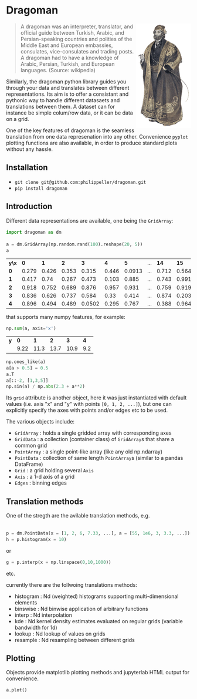 # Dragoman
<img align="right" src="dragoman.png" alt="Dragoman" width=150>

> A dragoman was an interpreter, translator, and official guide between Turkish, Arabic, and Persian-speaking countries and polities of the Middle East and European embassies, consulates, vice-consulates and trading posts. A dragoman had to have a knowledge of Arabic, Persian, Turkish, and European languages. (Source: wikipedia)

Similarly, the dragoman python library guides you through your data and translates between different representations.
Its aim is to offer a consistant and pythonic way to handle different datasaets and translations between them.
A dataset can for instance be simple colum/row data, or it can be data on a grid.

One of the key features of dragoman is the seamless translation from one data represenation into any other. 
Convenience `pyplot` plotting functions are also available, in order to produce standard plots without any hassle.

## Installation

* `git clone git@github.com:philippeller/dragoman.git`
* `pip install dragoman`

## Introduction

Different data representations are available, one being the `GridArray`:
```python
import dragoman as dm

a = dm.GridArray(np.random.rand(100).reshape(20, 5))
a
```
<table><tbody><tr><td><b>y\x</b></td><td><b>0</b></td><td><b>1</b></td><td><b>2</b></td><td><b>3</b></td><td><b>4</b></td><td><b>5</b></td><td>...</td><td><b>14</b></td><td><b>15</b></td><td><b>16</b></td><td><b>17</b></td><td><b>18</b></td><td><b>19</b></td></tr><tr><td><b>0</b>    </td><td>0.279   </td><td>0.426   </td><td>0.353   </td><td>0.315   </td><td>0.446   </td><td>0.0913  </td><td>...</td><td>0.712    </td><td>0.564    </td><td>0.24     </td><td>0.925    </td><td>0.00417  </td><td>0.463    </td></tr><tr><td><b>1</b>    </td><td>0.417   </td><td>0.74    </td><td>0.267   </td><td>0.473   </td><td>0.103   </td><td>0.885   </td><td>...</td><td>0.743    </td><td>0.991    </td><td>0.833    </td><td>0.223    </td><td>0.0862   </td><td>0.3      </td></tr><tr><td><b>2</b>    </td><td>0.918   </td><td>0.752   </td><td>0.689   </td><td>0.876   </td><td>0.957   </td><td>0.931   </td><td>...</td><td>0.759    </td><td>0.919    </td><td>0.9      </td><td>0.498    </td><td>0.644    </td><td>0.834    </td></tr><tr><td><b>3</b>    </td><td>0.836   </td><td>0.626   </td><td>0.737   </td><td>0.584   </td><td>0.33    </td><td>0.414   </td><td>...</td><td>0.874    </td><td>0.203    </td><td>0.299    </td><td>0.0643   </td><td>0.372    </td><td>0.604    </td></tr>
  <tr><td><b>4</b>    </td><td>0.896   </td><td>0.494   </td><td>0.489   </td><td>0.0502  </td><td>0.295   </td><td>0.767   </td><td>...</td><td>0.388    </td><td>0.964    </td><td>0.802    </td><td>0.385    </td><td>0.0112   </td><td>0.522    </td></tr></tbody></table>

that supports many numpy features, for example: 

```python
np.sum(a, axis='x')
```
<table>
  <tbody>
    <tr><td><b>y</b></td><td><b>0</b></td><td><b>1</b></td><td><b>2</b></td><td><b>3</b></td><td><b>4</b></td></tr>
    <tr><td><b></b> </td><td>9.22    </td><td>11.3    </td><td>13.7    </td><td>10.9    </td><td>9.2     </td></tr>
  </tbody>
</table>

```python
np.ones_like(a)
a[a > 0.5] = 0.5
a.T
a[::-2, [1,3,5]]
np.sin(a) / np.abs(2.3 + a**2)
```
Its `grid` attribute is another object, here it was just instantiated with default values (i.e. axis "x" and "y" with points `[0, 1, 2, ...]`), but one can explicitly specify the axes with points and/or edges etc to be used.

The various objects include:
* `GridArray` : holds a single gridded array with corresponding axes
* `GridData` : a collection (container class) of `GridArray`s that share a common grid
* `PointArray` : a single point-like array (like any old np.ndarray)
* `PointData` : collection of same length `PointArray`s (similar to a pandas DataFrame)
* `Grid` : a grid holding several `Axis`
* `Axis` : a 1-d axis of a grid
* `Edges` : binning edges

## Translation methods

One of the stregth are the avilable translation methods, e.g.

```python

p = dm.PointData(x = [1, 2, 6, 7.33, ...], a = [55, 1e6, 3, 3.3, ...])
h = p.histogram(x = 10)
```
or
```python
g = p.interp(x = np.linspace(0,10,1000))
```
etc.

currently there are the follwoing translations methods:
* histogram : Nd (weighted) histograms supporting multi-dimensional elements
* binswise : Nd binwise application of arbitrary functions
* interp : Nd interpolation
* kde : Nd kernel density estimates evaluated on regular grids (variable bandwidth for 1d)
* lookup : Nd lookup of values on grids
* resample : Nd resampling between different grids

## Plotting

Objects provide matplotlib plotting methods and jupyterlab HTML output for convenience.

```python
a.plot()
```
